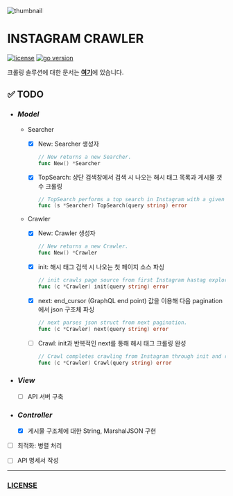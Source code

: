 ![thumbnail](https://lh5.googleusercontent.com/proxy/r5D7LX7gbvXfuJU1SFAfCM1SerPt0KcBvR_R0qpXO_fsa39nwCKhyGE0UQbFP99XpSMRuPWrckLRnkoU747FW6EHY1_Gqf1xzhXYhJnIqIHizuhbBX3fh0sgdxbpIwJrDtC9g-uELzM-xYNfiw=s0-d)



# **INSTAGRAM CRAWLER**

[![license](https://img.shields.io/badge/license-MIT-green)](https://github.com/joshua-dev/instacrawler/blob/master/LICENSE)
[![go version](https://img.shields.io/badge/go-1.14-00ADD8)](https://go.dev)



크롤링 솔루션에 대한 문서는 [**여기**](https://github.com/joshua-dev/instacrawler/blob/master/src/crawler/README.md)에 있습니다.



## :white_check_mark: TODO

* ### *Model*

  * Searcher

    - [x] New: Searcher 생성자
      ```go
      // New returns a new Searcher.
      func New() *Searcher
      ```
  
    - [x] TopSearch: 상단 검색창에서 검색 시 나오는 해시 태그 목록과 게시물 갯수 크롤링
      ```go
      // TopSearch performs a top search in Instagram with a given query.
      func (s *Searcher) TopSearch(query string) error
      ```

  * Crawler

    - [x] New: Crawler 생성자
      ```go
      // New returns a new Crawler.
      func New() *Crawler
      ```

    - [x] init: 해시 태그 검색 시 나오는 첫 페이지 소스 파싱
      ```go
      // init crawls page source from first Instagram hastag explore page with a given query.
      func (c *Crawler) init(query string) error
      ```

    - [x] next: end_cursor (GraphQL end point) 값을 이용해 다음 pagination에서 json 구조체 파싱
      ```go
      // next parses json struct from next pagination.
      func (c *Crawler) next(query string) error
      ```
    
    - [ ] Crawl: init과 반복적인 next를 통해 해시 태그 크롤링 완성
      ```go
      // Crawl completes crawling from Instagram through init and repeated next.
      func (c *Crawler) Crawl(query string) error
      ```

* ### *View*
  
  - [ ] API 서버 구축

* ### *Controller*
  
  - [x] 게시물 구조체에 대한 String, MarshalJSON 구현


- [ ] 최적화: 병렬 처리

- [ ] API 명세서 작성

---

### [LICENSE](https://github.com/joshua-dev/instacrawler/blob/master/LICENSE)

